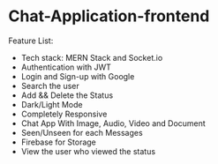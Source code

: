 # Chat-Application-frontend
Feature List:

-   Tech stack: MERN Stack and Socket.io 
-   Authentication with JWT
-   Login and Sign-up with Google
-   Search the user
-   Add && Delete the Status
-   Dark/Light Mode
-   Completely Responsive
-   Chat App With Image, Audio, Video and Document
-   Seen/Unseen for each Messages
-   Firebase for Storage
-   View the user who viewed the status
